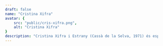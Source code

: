 ```yaml
---
draft: false
name: "Cristina Xifra"
avatar: {
    src: "public/cris-xifra.png",
    alt: "Cristina Xifra"
}
description: "Cristina Xifra i Estrany (Cassà de la Selva, 1971) és especialista en Seguretat de la Informació, escriptora, lectora compulsiva i fanàtica del teatre i dels viatges en el temps tot i que de moment s’ha d’acontentar en fer-los només cap al futur i a la mateixa velocitat que la resta d’humans. El 2017 va començar a escriure per la secció El Turmix de la revista cultural Week&amp; Sabadell. Ha publicat relats en els reculls Extraordinàries (Males Herbes, 2020), Ciutat Soterrada (Sfabula Editorial, 2024) i Narranación (Narranación, 2025). Ha guanyat, exaequo, el III Premi Imagina Un Amor, organitzat per AELC dins del festival QLit, amb el relat Ella i el Premi de Teatre Joan Guasp Vila de Consell amb Perduda (Editorial Balèria, 2020). També ha participat, de ponent i de moderadora, en diverses taules rodones de gènere."
---
```

